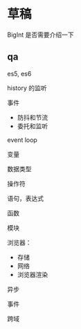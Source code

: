 # 草稿

BigInt 是否需要介绍一下

## qa

es5, es6

history 的监听

事件

- 防抖和节流
- 委托和监听

event loop

变量

数据类型

操作符

语句，表达式

函数

模块

浏览器：

- 存储
- 网络
- 浏览器渲染

异步

事件

跨域
